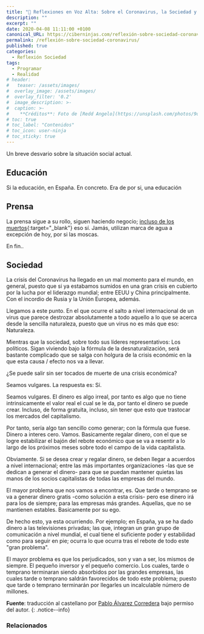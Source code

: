 ```yaml
---
title: "📢 Reflexiones en Voz Alta: Sobre el Coronavirus, la Sociedad y la Economía"
description: ""
excerpt: ""
date: 2020-04-08 11:11:00 +0100
canonical_URL: https://ciberninjas.com/reflexión-sobre-sociedad-coronavirus/
permalink: /reflexión-sobre-sociedad-coronavirus/
published: true
categories:
  - Reflexión Sociedad
tags:
  - Programar
  - Realidad
# header:
#   teaser: /assets/images/
#  overlay_image: /assets/images/
#  overlay_filter: '0.2'
#  image_description: >-
#  caption: >-
#    **Créditos**: Foto de [Redd Angelo](https://unsplash.com/photos/9o8YdYGTT64) en [Unsplash](https://unsplash.com/@reddangelo)
# toc: true
# toc_label: "Contenidos"
# toc_icon: user-ninja
# toc_sticky: true
---
```


Un breve desvario sobre la situación social actual.

## Educación

Si la educación, en España. En concreto. Era de por si, una educación 

## Prensa

La prensa sigue a su rollo, siguen haciendo negocio; [incluso de los muertos](https://www.marca.com/tiramillas/actualidad/2020/04/08/5e8d7b23268e3e706f8b45f0.html){:target="_blank"} eso sí. Jamás, utilizan marca de agua a excepción de hoy, por si las moscas.

En fin..

## Sociedad

La crisis del Coronavirus ha llegado en un mal momento para el mundo, en general, puesto que si ya estabamos sumidos en una gran crisis en cubierto por la lucha por el liderazgo mundial; entre EEUU y China principalmente. Con el incordio de Rusia y la Unión Europea, además.

Llegamos a este punto. En el que ocurre el salto a nivel internacional de un virus que parece destrozar absolutamente a todo aquello a lo que se acerca desde la sencilla naturaleza, puesto que un virus no es más que eso: Naturaleza.

Mientras que la sociedad, sobre todo sus líderes representativos: Los políticos. Sigan viviendo bajo la fórmula de la desnaturalización, será bastante complicado que se salga con holgura de la crisis económic en la que esta causa / efecto nos va a llevar. 

¿Se puede salir sin ser tocados de muerte de una crisis económica?

Seamos vulgares. La respuesta es: Sí.

Seamos vulgares. El dinero es algo irreal, por tanto es algo que no tiene intrinsicamente el valor real el cual se le da, por tanto el dinero se puede crear. Incluso, de forma gratuita, incluso, sin tener que esto que trastocar los mercados del capitalismo.

Por tanto, sería algo tan sencillo como generar; con la fórmula que fuese. Dinero a interes cero. Vamos. Basicamente regalar dinero, con el que se logre estabilizar el bajón del rebote económico que se va a resentir a lo largo de los próximos meses sobre todo el campo de la vida capitalista.

Obviamente. Si se desea crear y regalar dinero, se deben llegar a acuerdos a nivel internacional; entre las más importantes organizaciones -las que se dedican a generar el dinero- para que se puedan mantener quietas las manos de los socios capitalistas de todas las empresas del mundo.

El mayor problema que nos vamos a encontrar, es. Que tarde o temprano se va a generar dinero gratis -como solución a esta crisis- pero ese dinero irá para los de siempre; para las empresas más grandes. Aquellas, que no se mantienen estables. Basicamente por su ego. 

De hecho esto, ya esta ocurriendo. Por ejemplo; en España, ya se ha dado dinero a las televisiones privadas; las que, integran un gran grupo de comunicación a nivel mundial, el cual tiene el suficiente poder y estabilidad como para seguir en pie; ocurra lo que ocurra tras el rebote de todo este "gran problema".

El mayor problema es que los perjudicados, son y van a ser, los mismos de siempre. El pequeño inversor y el pequeño comercio. Los cuales, tarde o temprano terminaran siendo absorbidos por las grandes empresas, las cuales tarde o temprano saldrán favorecidos de todo este problema; puesto que tarde o temprano terminarán por llegarles un incalculable número de millones.

**Fuente**\: [](http://allendowney.blogspot.com.es/2018/02/learning-to-program-is-getting-harder.html "Aprender a Programar es Cada Vez Más Difícil por Allen Downey") traducci&oacute;n al castellano por [Pablo &Aacute;lvarez Corredera](https://kutt.it/ciberninjast) bajo permiso del autor.
{: .notice--info}

### Relacionados
